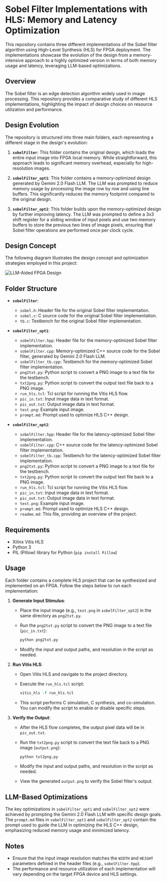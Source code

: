 # Sobel Filter Implementations with HLS: Memory and Latency Optimization

This repository contains three different implementations of the Sobel filter algorithm using High-Level Synthesis (HLS) for FPGA deployment. The implementations showcase the evolution of the design from a memory-intensive approach to a highly optimized version in terms of both memory usage and latency, leveraging LLM-based optimizations.

## Overview

The Sobel filter is an edge detection algorithm widely used in image processing. This repository provides a comparative study of different HLS implementations, highlighting the impact of design choices on resource utilization and performance.

## Design Evolution

The repository is structured into three main folders, each representing a different stage in the design's evolution:

1.  **`sobelFilter`**: This folder contains the original design, which loads the entire input image into FPGA local memory. While straightforward, this approach leads to significant memory overhead, especially for high-resolution images.

2.  **`sobelFilter_opt1`**: This folder contains a memory-optimized design generated by Gemini 2.0 Flash LLM. The LLM was prompted to reduce memory usage by processing the image row by row and using line buffers. This significantly reduces the memory footprint compared to the original design.

3.  **`sobelFilter_opt2`**: This folder builds upon the memory-optimized design by further improving latency. The LLM was prompted to define a 3x3 shift register for a sliding window of input pixels and use two memory buffers to store the previous two lines of image pixels, ensuring that Sobel filter operations are performed once per clock cycle.

## Design Concept

The following diagram illustrates the design concept and optimization strategies employed in this project:

![LLM-Aided FPGA Design](https://github.com/user-attachments/assets/37468c37-2341-47c9-bee3-0900cb121a7c)


## Folder Structure

*   **`sobelFilter`**:
    *   `sobel.h`: Header file for the original Sobel filter implementation.
    *   `sobel.c`: C source code for the original Sobel filter implementation.
    *   `tb.c`: Testbench for the original Sobel filter implementation.

*   **`sobelFilter_opt1`**:
    *   `sobelFilter.hpp`: Header file for the memory-optimized Sobel filter implementation.
    *   `sobelFilter.cpp`: Memory-optimized C++ source code for the Sobel filter, generated by Gemini 2.0 Flash LLM.
    *   `sobelFilter_tb.cpp`: Testbench for the memory-optimized Sobel filter implementation.
    *   `png2txt.py`: Python script to convert a PNG image to a text file for the testbench.
    *   `txt2png.py`: Python script to convert the output text file back to a PNG image.
    *   `run_hls.tcl`: Tcl script for running the Vitis HLS flow.
    *   `pic_in.txt`: Input image data in text format.
    *   `pic_out.txt`: Output image data in text format.
    *   `test.png`: Example input image.
    *   `prompt.md`: Prompt used to optimize HLS C++ design.

*   **`sobelFilter_opt2`**:
    *   `sobelFilter.hpp`: Header file for the latency-optimized Sobel filter implementation.
    *   `sobelFilter.cpp`: C++ source code for the latency-optimized Sobel filter implementation.
    *   `sobelFilter_tb.cpp`: Testbench for the latency-optimized Sobel filter implementation.
    *   `png2txt.py`: Python script to convert a PNG image to a text file for the testbench.
    *   `txt2png.py`: Python script to convert the output text file back to a PNG image.
    *   `run_hls.tcl`: Tcl script for running the Vitis HLS flow.
    *   `pic_in.txt`: Input image data in text format.
    *   `pic_out.txt`: Output image data in text format.
    *   `test.png`: Example input image.
    *   `prompt.md`: Prompt used to optimize HLS C++ design.
    *   `readme.md`: This file, providing an overview of the project.

## Requirements

*   Xilinx Vitis HLS
*   Python 3
*   PIL (Pillow) library for Python (`pip install Pillow`)

## Usage

Each folder contains a complete HLS project that can be synthesized and implemented on an FPGA. Follow the steps below to run each implementation:

1.  **Generate Input Stimulus**:
    *   Place the input image (e.g., `test.png` in `sobelFilter_opt2`) in the same directory as `png2txt.py`.
    *   Run the `png2txt.py` script to convert the PNG image to a text file (`pic_in.txt`):

        ```bash
        python png2txt.py
        ```

    *   Modify the input and output paths, and resolution in the script as needed.

2.  **Run Vitis HLS**:
    *   Open Vitis HLS and navigate to the project directory.
    *   Execute the `run_hls.tcl` script:

        ```tcl
        vitis_hls -f run_hls.tcl
        ```

    *   This script performs C simulation, C synthesis, and co-simulation. You can modify the script to enable or disable specific steps.

3.  **Verify the Output**:
    *   After the HLS flow completes, the output pixel data will be in `pic_out.txt`.
    *   Run the `txt2png.py` script to convert the text file back to a PNG image (`output.png`):

        ```bash
        python txt2png.py
        ```

    *   Modify the input and output paths, and resolution in the script as needed.
    *   View the generated `output.png` to verify the Sobel filter's output.

## LLM-Based Optimizations

The key optimizations in `sobelFilter_opt1` and `sobelFilter_opt2` were achieved by prompting the Gemini 2.0 Flash LLM with specific design goals. The `prompt.md` files in `sobelFilter_opt1` and `sobelFilter_opt2` contain the prompt used to guide the LLM in optimizing the HLS C++ design, emphasizing reduced memory usage and minimized latency.

## Notes

*   Ensure that the input image resolution matches the `WIDTH` and `HEIGHT` parameters defined in the header files (e.g., `sobelFilter.hpp`).
*   The performance and resource utilization of each implementation will vary depending on the target FPGA device and HLS settings.
